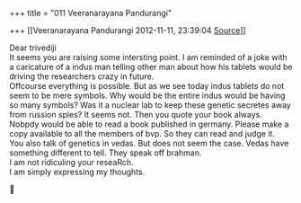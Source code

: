 +++
title = "011 Veeranarayana Pandurangi"

+++
[[Veeranarayana Pandurangi	2012-11-11, 23:39:04 [Source](https://groups.google.com/g/bvparishat/c/kN_lAHN9lOo)]]



Dear trivediji  
It seems you are raising some intersting point. I am reminded of a joke with a caricature of a indus man telling other man about how his tablets would be driving the researchers crazy in future.  
Offcourse everything is possible. But as we see today indus tablets do not seem to be mere symbols. Why would be the entire indus would be having so many symbols? Was it a nuclear lab to keep these genetic secretes away from russion spies? It seems not. Then you quote your book always. Nobpdy would be able to read a book published in germany. Please make a copy available to all the members of bvp. So they can read and judge it.  
You also talk of genetics in vedas. But does not seem the case. Vedas have something different to tell. They speak off brahman.  
I am not ridiculing your reseaRch.  
I am simply expressing my thoughts.  



